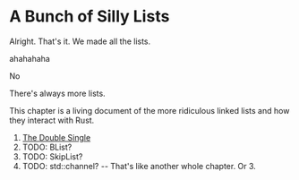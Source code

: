 # A Bunch of Silly Lists

Alright. That's it. We made all the lists.

ahahahaha

No

There's always more lists.

This chapter is a living document of the more ridiculous linked lists and how
they interact with Rust.

1. [The Double Single](infinity-double-single.html)
2. TODO: BList?
3. TODO: SkipList?
4. TODO: std::channel? -- That's like another whole chapter. Or 3.

